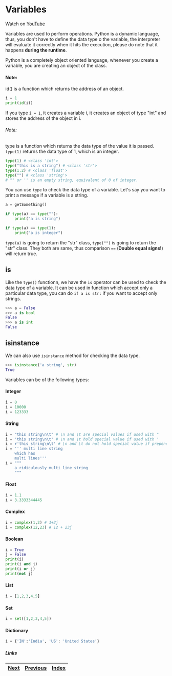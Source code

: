 # Variables

Watch on [YouTube](https://www.youtube.com/watch?v=3_-W0S1VdLo)

Variables are used to perform operations. Python is a dynamic language, thus, you don't have to define the data type o the variable, the interpreter will evaluate it correctly when it hits the execution, please do note that it happens **during the runtime**.

Python is a completely object oriented language, whenever you create a variable, you are creating an object of the class. 

#### Note:

id() is a function which returns the address of an object.

```python
i = 1
print(id(i))
```

If you type `i = 1`, it creates a variable i, it creates an object of type "int" and stores the address of the object in i.

###### Note:
type is a function which returns the data type of the value it is passed. `type(1)` returns the data type of 1, which is an integer.

```python
type(1) # <class 'int'>
type("this is a string") # <class 'str'>
type(1.2) # <class 'float'>
type("") # <class 'string'> 
# "" or '' is an empty string, equivalent of 0 of integer.
```

You can use `type` to check the data type of a variable. Let's say you want to print a message if a variable is a string.

```python
a = getSomething()

if type(a) == type(""):
	print("a is string")

if type(a) == type(1):
	print("a is integer")
```

`type(a)` is going to return the "str" class, `type("")` is going to return the "str" class. They both are same, thus comparison `==` (**Double equal signs!**) will return true.

## is

Like the `type()` functionn, we have the `is` operator can be used to check the data type of a variable. It can be used in function which accept only a particular data type, you can do `if a is str:` if you want to accept only strings.

```python
>>> a = False
>>> a is bool
False
>>> a is int
False
```
## isinstance

We can also use `isinstance` method for checking the data type.

```python
>>> isinstance('a string', str)
True
```

Variables can be of the following types:

#### Integer

```python
i = 0
i = 10000
i = 123333
```

#### String

```python
i = "this string\n\t" # \n and \t are special values if used with "
i = 'this string\n\t' # \n and \t hold special value if used with '
i = r'this string\n\t' # \n and \t do not hold special value if prepended with r, r stands for raw'
i = ''' multi line string
	which has
	multi lines'''
i = """
	a ridiculously multi line string
	"""
```

#### Float

```python
i = 1.1
i = 3.3333344445
```

#### Complex

```python
i = complex(1,2) # 1+2j
i = complex(12,23) # 12 + 23j
```

#### Boolean

```python
i = True
j = False
print(i)
print(i and j)
print(i or j)
print(not j)
```

#### List

```python
i = [1,2,3,4,5]
```

#### Set

```python
i = set([1,2,3,4,5])
```

#### Dictionary

```python
i = {'IN':'India', 'US': 'United States'}
```

##### Links

|[Next](03-02-operators.md) | [Previous](02-more-about-language.md) |  [Index](SUMMARY.md)
| ----| ----| ----| 